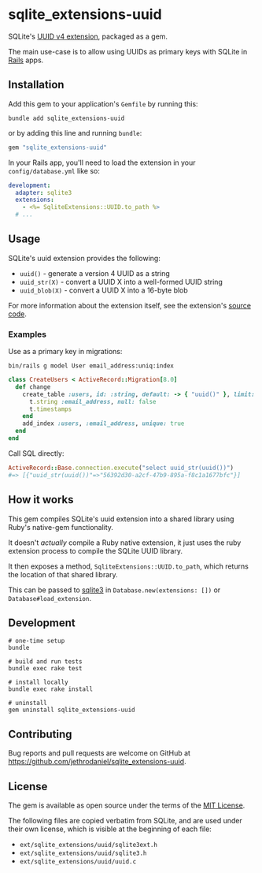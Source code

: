 # sqlite_extensions-uuid

SQLite's [UUID v4 extension](https://sqlite.org/src/file/ext/misc/uuid.c?t=version-3.46.1), packaged as a gem.

The main use-case is to allow using UUIDs as primary keys with SQLite in [Rails](https://rubyonrails.org/) apps.

## Installation

Add this gem to your application's `Gemfile` by running this:

```
bundle add sqlite_extensions-uuid
```

or by adding this line and running `bundle`:

```ruby
gem "sqlite_extensions-uuid"
```

In your Rails app, you'll need to load the extension in your `config/database.yml` like so:

```yaml
development:
  adapter: sqlite3
  extensions:
    - <%= SqliteExtensions::UUID.to_path %>
  # ...
```

## Usage

SQLite's uuid extension provides the following:

- `uuid()` - generate a version 4 UUID as a string
- `uuid_str(X)` - convert a UUID X into a well-formed UUID string
- `uuid_blob(X)` - convert a UUID X into a 16-byte blob

For more information about the extension itself, see the extension's [source code](https://sqlite.org/src/file/ext/misc/uuid.c?t=version-3.46.1).

### Examples

Use as a primary key in migrations:

```
bin/rails g model User email_address:uniq:index
```
```ruby
class CreateUsers < ActiveRecord::Migration[8.0]
  def change
    create_table :users, id: :string, default: -> { "uuid()" }, limit: 36 do |t|
      t.string :email_address, null: false
      t.timestamps
    end
    add_index :users, :email_address, unique: true
  end
end
```

Call SQL directly:

```ruby
ActiveRecord::Base.connection.execute("select uuid_str(uuid())")
#=> [{"uuid_str(uuid())"=>"56392d30-a2cf-47b9-895a-f8c1a1677bfc"}]
```

## How it works

This gem compiles SQLite's uuid extension into a shared library using Ruby's native-gem functionality.

It doesn't _actually_ compile a Ruby native extension, it just uses the ruby extension process to compile the SQLite UUID library.

It then exposes a method, `SqliteExtensions::UUID.to_path`, which returns the location of that shared library.

This can be passed to [sqlite3](https://github.com/sparklemotion/sqlite3-ruby) in `Database.new(extensions: [])` or `Database#load_extension`.

## Development

```shell
# one-time setup
bundle

# build and run tests
bundle exec rake test

# install locally
bundle exec rake install

# uninstall
gem uninstall sqlite_extensions-uuid
```

## Contributing

Bug reports and pull requests are welcome on GitHub at https://github.com/jethrodaniel/sqlite_extensions-uuid.

## License

The gem is available as open source under the terms of the [MIT License](https://opensource.org/licenses/MIT).

The following files are copied verbatim from SQLite, and are used under their own license, which is visible at the beginning of each file:

- `ext/sqlite_extensions/uuid/sqlite3ext.h`
- `ext/sqlite_extensions/uuid/sqlite3.h`
- `ext/sqlite_extensions/uuid/uuid.c`
